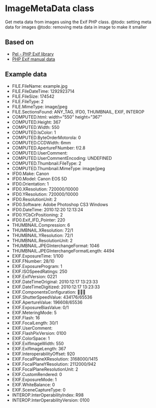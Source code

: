# ImageMetaData class

Get meta data from images using the Exif PHP class.
@todo: setting meta data for images
@todo: removing meta data in image to make it smaller


## Based on

* [Pel - PHP Exif library](http://lsolesen.github.com/pel/)
* [PHP Exif manual data](http://www.php.net/manual/en/book.exif.php)


## Example data

* FILE.FileName: example.jpg
* FILE.FileDateTime: 1292923714
* FILE.FileSize: 174542
* FILE.FileType: 2
* FILE.MimeType: image/jpeg
* FILE.SectionsFound: ANY_TAG, IFD0, THUMBNAIL, EXIF, INTEROP
* COMPUTED.html: width="550" height="367"
* COMPUTED.Height: 367
* COMPUTED.Width: 550
* COMPUTED.IsColor: 1
* COMPUTED.ByteOrderMotorola: 0
* COMPUTED.CCDWidth: 6mm
* COMPUTED.ApertureFNumber: f/2.8
* COMPUTED.UserComment: 
* COMPUTED.UserCommentEncoding: UNDEFINED
* COMPUTED.Thumbnail.FileType: 2
* COMPUTED.Thumbnail.MimeType: image/jpeg
* IFD0.Make: Canon
* IFD0.Model: Canon EOS 5D
* IFD0.Orientation: 1
* IFD0.XResolution: 720000/10000
* IFD0.YResolution: 720000/10000
* IFD0.ResolutionUnit: 2
* IFD0.Software: Adobe Photoshop CS3 Windows
* IFD0.DateTime: 2010:12:20 12:13:24
* IFD0.YCbCrPositioning: 2
* IFD0.Exif_IFD_Pointer: 220
* THUMBNAIL.Compression: 6
* THUMBNAIL.XResolution: 72/1
* THUMBNAIL.YResolution: 72/1
* THUMBNAIL.ResolutionUnit: 2
* THUMBNAIL.JPEGInterchangeFormat: 1046
* THUMBNAIL.JPEGInterchangeFormatLength: 4494
* EXIF.ExposureTime: 1/100
* EXIF.FNumber: 28/10
* EXIF.ExposureProgram: 1
* EXIF.ISOSpeedRatings: 250
* EXIF.ExifVersion: 0221
* EXIF.DateTimeOriginal: 2010:12:17 13:23:33
* EXIF.DateTimeDigitized: 2010:12:17 13:23:33
* EXIF.ComponentsConfiguration: 
* EXIF.ShutterSpeedValue: 434176/65536
* EXIF.ApertureValue: 196608/65536
* EXIF.ExposureBiasValue: 0/1
* EXIF.MeteringMode: 5
* EXIF.Flash: 16
* EXIF.FocalLength: 30/1
* EXIF.UserComment: 
* EXIF.FlashPixVersion: 0100
* EXIF.ColorSpace: 1
* EXIF.ExifImageWidth: 550
* EXIF.ExifImageLength: 367
* EXIF.InteroperabilityOffset: 920
* EXIF.FocalPlaneXResolution: 3168000/1415
* EXIF.FocalPlaneYResolution: 2112000/942
* EXIF.FocalPlaneResolutionUnit: 2
* EXIF.CustomRendered: 0
* EXIF.ExposureMode: 1
* EXIF.WhiteBalance: 0
* EXIF.SceneCaptureType: 0
* INTEROP.InterOperabilityIndex: R98
* INTEROP.InterOperabilityVersion: 0100

